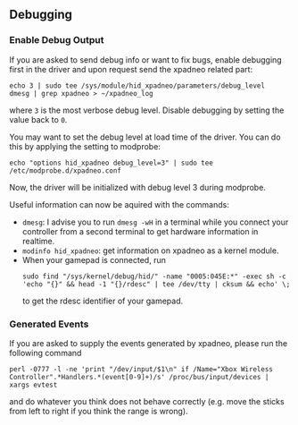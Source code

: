 ## Debugging
### Enable Debug Output
If you are asked to send debug info or want to fix bugs, enable debugging
first in the driver and upon request send the xpadneo related part:

```
echo 3 | sudo tee /sys/module/hid_xpadneo/parameters/debug_level
dmesg | grep xpadneo > ~/xpadneo_log
```

where `3` is the most verbose debug level. Disable debugging by setting the
value back to `0`.

You may want to set the debug level at load time of the driver. You can do
this by applying the setting to modprobe:

```
echo "options hid_xpadneo debug_level=3" | sudo tee /etc/modprobe.d/xpadneo.conf
```

Now, the driver will be initialized with debug level 3 during modprobe.

Useful information can now be aquired with the commands:

* `dmesg`: I advise you to run `dmesg -wH` in a terminal while you connect your controller from a second terminal to get hardware information in realtime.
* `modinfo hid_xpadneo`: get information on xpadneo as a kernel module.
* When your gamepad is connected, run
  ```console
  sudo find "/sys/kernel/debug/hid/" -name "0005:045E:*" -exec sh -c 'echo "{}" && head -1 "{}/rdesc" | tee /dev/tty | cksum && echo' \;
  ```
  to get the rdesc identifier of your gamepad.

### Generated Events
If you are asked to supply the events generated by xpadneo, please run the following command

```
perl -0777 -l -ne 'print "/dev/input/$1\n" if /Name="Xbox Wireless Controller".*Handlers.*(event[0-9]+)/s' /proc/bus/input/devices | xargs evtest
```

and do whatever you think does not behave correctly (e.g. move the sticks from left to right if you think the range is wrong).

